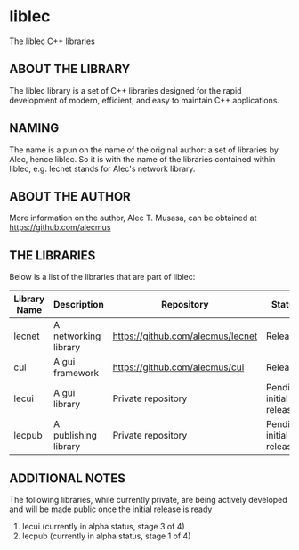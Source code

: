 # liblec
The liblec C++ libraries

## ABOUT THE LIBRARY
The liblec library is a set of C++ libraries designed for the rapid development of modern, efficient, and easy to maintain C++ applications.

## NAMING
The name is a pun on the name of the original author: a set of libraries by Alec, hence liblec. So it is with the name of the libraries contained within liblec, e.g. lecnet stands for Alec's network library.

## ABOUT THE AUTHOR
More information on the author, Alec T. Musasa, can be obtained at https://github.com/alecmus

## THE LIBRARIES
Below is a list of the libraries that are part of liblec:

Library Name | Description          | Repository                        | Status
------------ | -------------------- | --------------------------------- | -------------
lecnet       | A networking library | https://github.com/alecmus/lecnet | Released
cui          | A gui framework      | https://github.com/alecmus/cui    | Released
lecui        | A gui library        | Private repository                | Pending initial release
lecpub       | A publishing library | Private repository                | Pending initial release

## ADDITIONAL NOTES
The following libraries, while currently private, are being actively developed and will be made public once the initial release is ready
1. lecui (currently in alpha status, stage 3 of 4)
2. lecpub (currently in alpha status, stage 1 of 4)
